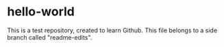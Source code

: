 # hello-world
This is a test repository, created to learn Github.
This file belongs to a side branch called "readme-edits".
